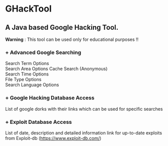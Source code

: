 # GHackTool

## A Java based Google Hacking Tool.
 **Warning** : This tool can be used only for educational purposes !!

### + Advanced Google Searching
Search Term Options<br>
Search Area Options<be>
Cache Search (Anonymous)<br>
Search Time Options<br>
File Type Options<br>
Search Language Options
### + Google Hacking Database Access
List of google dorks with their links which can be used for specific searches
### + Exploit Database Access
List of date, description and detailed information link for up-to-date exploits from Exploit-db 
     (https://www.exploit-db.com/)
